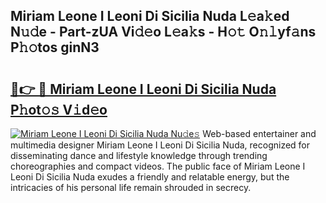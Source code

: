 ## Miriam Leone I Leoni Di Sicilia Nuda L𝚎a𝚔ed N𝚞𝚍e - Part-zUA Vi𝚍𝚎o L𝚎a𝚔s - H𝚘𝚝 O𝚗𝚕yf𝚊ns P𝚑𝚘tos ginN3

# <h2><a href="http://kf0vuu.oniu.top/?m=Miriam+Leone+I+Leoni+Di+Sicilia+Nuda">🔗👉 🔴 Miriam Leone I Leoni Di Sicilia Nuda P𝚑ot𝚘𝚜 V𝚒d𝚎o</a></h2>

[![Miriam Leone I Leoni Di Sicilia Nuda Nu𝚍e𝚜](https://i.imgur.com/0qMVB7G.gif)](http://kf0vuu.oniu.top/?m=Miriam+Leone+I+Leoni+Di+Sicilia+Nuda)
Web-based entertainer and multimedia designer Miriam Leone I Leoni Di Sicilia Nuda, recognized for disseminating dance and lifestyle knowledge through trending choreographies and compact videos. The public face of Miriam Leone I Leoni Di Sicilia Nuda exudes a friendly and relatable energy, but the intricacies of his personal life remain shrouded in secrecy.  
